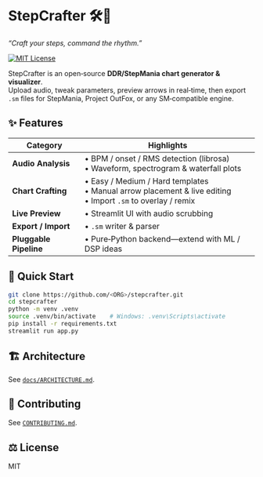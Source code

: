 # StepCrafter 🛠🎵  
_“Craft your steps, command the rhythm.”_

[![MIT License](https://img.shields.io/badge/License-MIT-blue.svg)](LICENSE)

StepCrafter is an open‑source **DDR/StepMania chart generator & visualizer**.  
Upload audio, tweak parameters, preview arrows in real‑time, then export `.sm` files for StepMania, Project OutFox, or any SM‑compatible engine.

## ✨ Features
| Category | Highlights |
| -------- | ---------- |
| **Audio Analysis** | • BPM / onset / RMS detection (librosa)<br>• Waveform, spectrogram & waterfall plots |
| **Chart Crafting** | • Easy / Medium / Hard templates<br>• Manual arrow placement & live editing<br>• Import `.sm` to overlay / remix |
| **Live Preview** | • Streamlit UI with audio scrubbing |
| **Export / Import** | • `.sm` writer & parser |
| **Pluggable Pipeline** | • Pure‑Python backend—extend with ML / DSP ideas |

## 🚀 Quick Start
```bash
git clone https://github.com/<ORG>/stepcrafter.git
cd stepcrafter
python -m venv .venv
source .venv/bin/activate    # Windows: .venv\Scripts\activate
pip install -r requirements.txt
streamlit run app.py
```

## 🏗 Architecture
See [`docs/ARCHITECTURE.md`](docs/ARCHITECTURE.md).

## 🤝 Contributing
See [`CONTRIBUTING.md`](CONTRIBUTING.md).

## ⚖️ License
MIT
